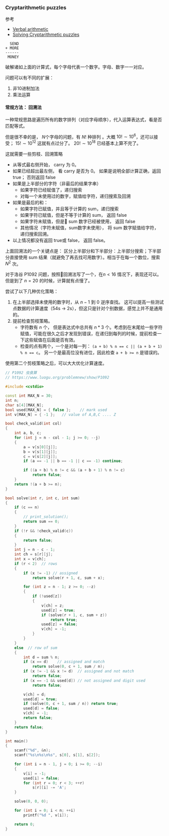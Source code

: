 
### Cryptarithmetic puzzles

参考

- [Verbal arithmetic](https://en.wikipedia.org/wiki/Verbal_arithmetic)
- [Solving Cryptarithmetic puzzles]( https://www.geeksforgeeks.org/backtracking-set-8-solving-cryptarithmetic-puzzles/)

```
  SEND
+ MORE
------
 MONEY
```

破解诸如上面的计算式，每个字母代表一个数字。字母、数字一一对应。

问题可以有不同的扩展：

1. 非10进制加法
2. 乘法运算

#### 常规方法： 回溯法

一种常规思路是遍历所有的数字排列（对应字母顺序），代入运算表达式，看是否匹配等式。

但是很不幸的是， $N$个字母的问题，有 $N!$ 种排列 。大概 $10! \sim 10^6$，还可以接受； $15! \sim 10^{12}$ 这就有点过分了。 $20! \sim 10^{18}$ 已经基本上算不完了。

这就需要一些剪枝、回溯策略

- 从等式最右侧开始， carry 为 0。
- 如果已经超出最左侧， 看 carry 是否为 0。 如果是说明全部计算正确，返回 true； 否则返回 false
- 如果是上半部分的字符（非最后的结果字串）
    - 如果字符已经赋值了，递归搜索
    - 对每一个未使用过的数字，赋值给字符，递归搜索及回溯
- 如果是最后的和：
    - 如果字符已赋值，并且等于计算的 sum，递归搜索
    - 如果字符已赋值，但是不等于计算的 sum， 返回 false
    - 如果字符未赋值，但是 sum 数字已经被使用， 返回 false
    - 其他情况（字符未赋值，sum数字未使用）， 将 sum 数字赋值给字符， 递归搜索回溯。
- 以上情况都没有返回 true或 false， 返回 false。

上面回溯法的一个关键点是： 区分上半部分和下半部分：上半部分搜索；下半部分直接使用 sum 结果（就避免了再去找可用数字）。相当于在每一个数位，搜索 $N^2$ 次。


对于洛谷 P1092 问题，按照回溯法写了一个，在$n < 16$ 情况下，表现还可以。但是到了 $n = 20$ 的时候，计算就有点慢了。

尝试了以下几种优化策略：

1. 在上半部选择未使用的数字时，从 $n - 1$ 到 $0$ 逆序查找。 这可以提高一些测试点数据的计算速度（54s -> 2s），但这只是针对个别数据，感觉上并不是通用的。
2. 提前检查剪枝策略。
    - 字符数有 $n$ 个， 但是表达式中总共有 $n * 3$ 个。考虑到在末尾给一些字符赋值，可能在很久之后才发现到错误，在递归到每列的时候，提前检查一下这些赋值在后面是否有效。
    - 检查的点有两个，一个是对每一列：  `(a + b) % n == c || (a + b + 1) % n == c`。 另一个是最高位没有进位，因此检查 `a + b >= n` 是错误的。

使用第二个剪枝策略之后，可以大大优化计算速度。

```cpp
// P1092 虫食算
// https://www.luogu.org/problemnew/show/P1092

#include <cstdio>

const int MAX_N = 30;
int n;
char s[4][MAX_N];
bool used[MAX_N] = { false };    // mark used
int v[MAX_N] = { -1 };   // value of A,B,C .... Z

bool check_valid(int col)
{
    int a, b, c;
    for (int j = n - col - 1; j >= 0; --j)
    {
        a = v[s[0][j]];
        b = v[s[1][j]];
        c = v[s[2][j]];
        if (a == -1 || b == -1 || c == -1) continue;

        if ((a + b) % n != c && (a + b + 1) % n != c)
            return false;
    }
    return !(a + b >= n);
}

bool solve(int r, int c, int sum)
{
    if (c == n)
    {
        // print_solution();
        return sum == 0;
    }
    if (!r && !check_valid(c))
    {
        return false;
    }
    int j = n - c - 1;
    int ch = s[r][j];
    int x = v[ch];
    if (r < 2)  // rows
    {
        if (x != -1) // assigned
            return solve(r + 1, c, sum + x);

        for (int z = n - 1; z >= 0; --z)
        {
            if (!used[z])
            {
                v[ch] = z;
                used[z] = true;
                if (solve(r + 1, c, sum + z))
                    return true;
                used[z] = false;
                v[ch] = -1;
            }
        }
    }
    else  // row of sum
    {
        int d = sum % n;
        if (x == d)    // assigned and match
            return solve(0, c + 1, sum / n);
        if (x != -1 && x != d)  // assigned and not match
            return false;
        if (x == -1 && used[d]) // not assigned and digit used
            return false;

        v[ch] = d;
        used[d] = true;
        if (solve(0, c + 1, sum / n)) return true;
        used[d] = false;
        v[ch] = -1;
        return false;
    }
    return false;
}

int main()
{
    scanf("%d", &n);
    scanf("%s\n%s\n%s", s[0], s[1], s[2]);

    for (int i = n - 1, j = 0; i >= 0; --i)
    {
        v[i] = -1;
        used[i] = false;
        for (int r = 0; r < 3; ++r)
            s[r][i] -= 'A';
    }

    solve(0, 0, 0);

    for (int i = 0; i < n; ++i)
        printf("%d ", v[i]);

    return 0;
}
```
